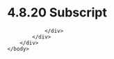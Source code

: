 <html dir="LTR" xmlns:mshelp="http://msdn.microsoft.com/mshelp" xmlns:ddue="http://ddue.schemas.microsoft.com/authoring/2003/5" xmlns:xlink="http://www.w3.org/1999/xlink" xmlns:tool="http://www.microsoft.com/tooltip">
    <head>
        <meta http-equiv="Content-Type" content="text/html; CHARSET=utf-8"></meta>
        <meta name="save" content="history"></meta>
        <title>4.8.20 Subscript</title>
        <xml>
            <mshelp:toctitle title="4.8.20 Subscript"></mshelp:toctitle>
            <mshelp:rltitle title="[MS-CANARYBLOCK]: Subscript"></mshelp:rltitle>
            <mshelp:keyword index="A" term="35bd7a7f-231d-4543-8f58-93a8eb326840"></mshelp:keyword>
            <mshelp:attr name="DCSext.ContentType" value="open specification"></mshelp:attr>
            <mshelp:attr name="AssetID" value="35bd7a7f-231d-4543-8f58-93a8eb326840"></mshelp:attr>
            <mshelp:attr name="TopicType" value="kbRef"></mshelp:attr>
            <mshelp:attr name="DCSext.Title" value="[MS-CANARYBLOCK]: Subscript" />
        </xml>
    </head>
    <body>
        <div id="header">
            <h1 class="heading">4.8.20 Subscript</h1>
        </div>
        <div id="mainSection">
            <div id="mainBody">
                <div id="allHistory" class="saveHistory"></div>
                <div id="sectionSection0" class="section" name="collapseableSection">
                    


                </div>
            </div>
        </div>
    </body>
</html>